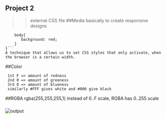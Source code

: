## Project 2
>> external CSS file
##Media
basically to create responsive designs
```@media (max-width: 500px){
    body{
       background: red; 
    }
}```
A technique that allows us to set CSS styles that only activate, when the browser is a certain width.
```
##Color
```#F00 => where F is full & 0 is zero i.e. 
 1st F => amount of redness
 2nd 0 => amount of greeness
 3rd 0 => amount of blueness
 similarly #FFF gives white and #000 give black
```
##RGBA
rgba(255,255,255,1)
instead of 0..F scale, RGBA has 0..255 scale

###

![output](https://cloud.githubusercontent.com/assets/19718351/24408057/450a766c-13ea-11e7-9c0c-288417350b0b.png)
